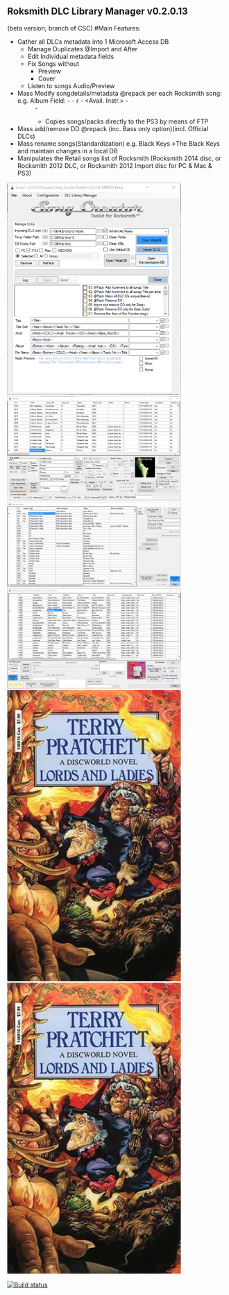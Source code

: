 ## Roksmith DLC Library Manager v0.2.0.13
(beta version; branch of CSC)
#Main Features:
- Gather all DLCs metadata into 1 Microsoft Access DB
	- Manage Duplicates @Import and After
	- Edit Individual metadata fields
	- Fix Songs without
		- Preview
		- Cover
	- Listen to songs Audio/Preview
- Mass Modify songdetails/metadata @repack per each Rocksmith song: e.g. Album Field: <Broken><Year> - <Album> - r<Rating> - <Avail. Instr.> - <DD> - <Tuning>
	- Copies songs/packs directly to the PS3 by means of FTP
- Mass add/remove DD @repack (inc. Bass only option)(incl. Official DLCs)
- Mass rename songs(Standardization) e.g. Black Keys->The Black Keys and maintain changes in a local DB
- Manipulates the Retail songs list of Rocksmith (Rocksmith 2014 disc, or Rocksmith 2012 DLC, or Rocksmith 2012 Import disc for PC & Mac & PS3)
<img src="/RocksmithTookitGUI/DLCManager/Screenshot1.png" alt="Rksmith DLC Library Manager Import&Pack" width="400px"/>
<img src="/RocksmithTookitGUI/DLCManager/Screenshot2.png" alt="Song Metadata DB Screen" width="400px"/>
<img src="/RocksmithTookitGUI/DLCManager/Screenshot3.png" alt="Song Metadata Standardization Screen" width="400px"/>
<img src="/RocksmithTookitGUI/DLCManager/Screenshot4.png" alt="Rocksmith Retail Manipulation Scree" width="400px"/>
<img src="/RocksmithTookitGUI/DLCManager/Screenshot5.png" alt="RDuplicate Management" width="400px"/>
<img src="/RocksmithTookitGUI/DLCManager/Screenshot6.png" alt="Rocksmith EndScreenSample" width="400px"/>

[![Build status](https://ci.appveyor.com/api/projects/status/olxik31du2rhd8dn/branch/master?svg=true)](https://ci.appveyor.com/project/rscustom/rocksmith-custom-song-toolkit/branch/master)
